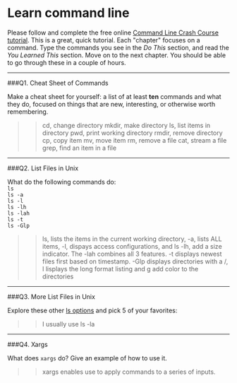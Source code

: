 # Learn command line

Please follow and complete the free online [Command Line Crash Course
tutorial](http://cli.learncodethehardway.org/book/). This is a great,
quick tutorial. Each "chapter" focuses on a command. Type the commands
you see in the _Do This_ section, and read the _You Learned This_
section. Move on to the next chapter. You should be able to go through
these in a couple of hours.

---

###Q1.  Cheat Sheet of Commands  

Make a cheat sheet for yourself: a list of at least **ten** commands and what they do, focused on things that are new, interesting, or otherwise worth remembering.

> > cd, change directory
> > mkdir, make directory
> > ls, list items in directory
> > pwd, print working directory
> > rmdir, remove directory
> > cp, copy item
> > mv, move item
> > rm, remove a file
> > cat, stream a file
> > grep, find an item in a file

---

###Q2.  List Files in Unix   

What do the following commands do:  
`ls`  
`ls -a`  
`ls -l`  
`ls -lh`  
`ls -lah`  
`ls -t`  
`ls -Glp`  

> > ls, lists the items in the current working directory, -a, lists ALL items, -l, dispays access configurations, and ls -lh, add a size indicator. The -lah combines all 3 features. -t displays newest files first based on timestamp. -Glp displays directories with a /, l lisplays the long format listing and g add color to the directories

---

###Q3.  More List Files in Unix  

Explore these other [ls options](http://www.techonthenet.com/unix/basic/ls.php) and pick 5 of your favorites:

> > I usually use ls -la

---

###Q4.  Xargs   

What does `xargs` do? Give an example of how to use it.

> > xargs enables use to apply commands to a series of inputs. 

 


